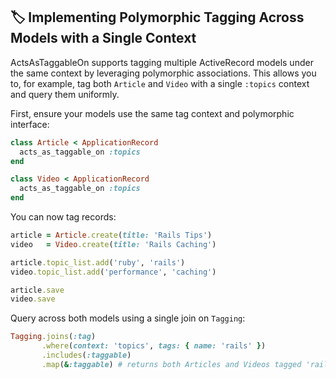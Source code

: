 ## 🏷️ Implementing Polymorphic Tagging Across Models with a Single Context
ActsAsTaggableOn supports tagging multiple ActiveRecord models under the same context by leveraging polymorphic associations. This allows you to, for example, tag both `Article` and `Video` with a single `:topics` context and query them uniformly.

First, ensure your models use the same tag context and polymorphic interface:

```ruby
class Article < ApplicationRecord
  acts_as_taggable_on :topics
end

class Video < ApplicationRecord
  acts_as_taggable_on :topics
end
```

You can now tag records:

```ruby
article = Article.create(title: 'Rails Tips')
video   = Video.create(title: 'Rails Caching')

article.topic_list.add('ruby', 'rails')
video.topic_list.add('performance', 'caching')

article.save
video.save
```

Query across both models using a single join on `Tagging`:

```ruby
Tagging.joins(:tag)
       .where(context: 'topics', tags: { name: 'rails' })
       .includes(:taggable)
       .map(&:taggable) # returns both Articles and Videos tagged 'rails'
```